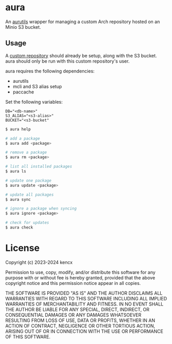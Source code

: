 # aura

An [aurutils](https://github.com/AladW/aurutils) wrapper for managing a
custom Arch repository hosted on an Minio S3 bucket.

## Usage

A [custom
repository](https://wiki.archlinux.org/title/Pacman/Tips_and_tricks#Custom_local_repository)
should already be setup, along with the S3 bucket. aura should only be run with
this custom repository's user.

aura requires the following dependencies:

- aurutils
- mcli and S3 alias setup
- paccache

Set the following variables:

```
DB="<db-name>"
S3_ALIAS="<s3-alias>"
BUCKET="<s3-bucket"
```

```bash
$ aura help

# add a package
$ aura add <package>

# remove a package
$ aura rm <package>

# list all installed packages
$ aura ls

# update one package
$ aura update <package>

# update all packages
$ aura sync

# ignore a package when syncing
$ aura ignore <package>

# check for updates
$ aura check
```

# License

Copyright (c) 2023-2024 kencx

Permission to use, copy, modify, and/or distribute this software for any
purpose with or without fee is hereby granted, provided that the above
copyright notice and this permission notice appear in all copies.

THE SOFTWARE IS PROVIDED "AS IS" AND THE AUTHOR DISCLAIMS ALL WARRANTIES WITH
REGARD TO THIS SOFTWARE INCLUDING ALL IMPLIED WARRANTIES OF MERCHANTABILITY
AND FITNESS. IN NO EVENT SHALL THE AUTHOR BE LIABLE FOR ANY SPECIAL, DIRECT,
INDIRECT, OR CONSEQUENTIAL DAMAGES OR ANY DAMAGES WHATSOEVER RESULTING FROM
LOSS OF USE, DATA OR PROFITS, WHETHER IN AN ACTION OF CONTRACT, NEGLIGENCE OR
OTHER TORTIOUS ACTION, ARISING OUT OF OR IN CONNECTION WITH THE USE OR
PERFORMANCE OF THIS SOFTWARE.
